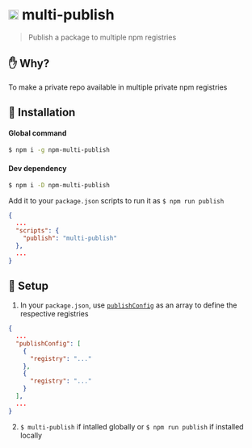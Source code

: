 # <img src="https://upload.wikimedia.org/wikipedia/commons/d/db/Npm-logo.svg" height="20"> multi-publish
> Publish a package to multiple npm registries

## :raised_hand: Why?
To make a private repo available in multiple private npm registries

## :rocket: Installation

#### Global command
```sh
$ npm i -g npm-multi-publish
```
#### Dev dependency
```sh
$ npm i -D npm-multi-publish
```

Add it to your `package.json` scripts to run it as `$ npm run publish`
```json
{
  ...
  "scripts": {
    "publish": "multi-publish"
  },
  ...
} 
```

## :beginner: Setup
1. In your `package.json`, use [`publishConfig`](https://docs.npmjs.com/files/package.json#publishconfig) as an array to define the respective registries 
```json
{
  ...
  "publishConfig": [
    {
      "registry": "..."
    },
    {
      "registry": "..."
    }
  ],
  ...
}
```

2. `$ multi-publish` if intalled globally or `$ npm run publish` if installed locally
